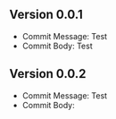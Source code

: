 ## Version 0.0.1
- Commit Message: Test
- Commit Body: Test

## Version 0.0.2
- Commit Message: Test
- Commit Body: 

